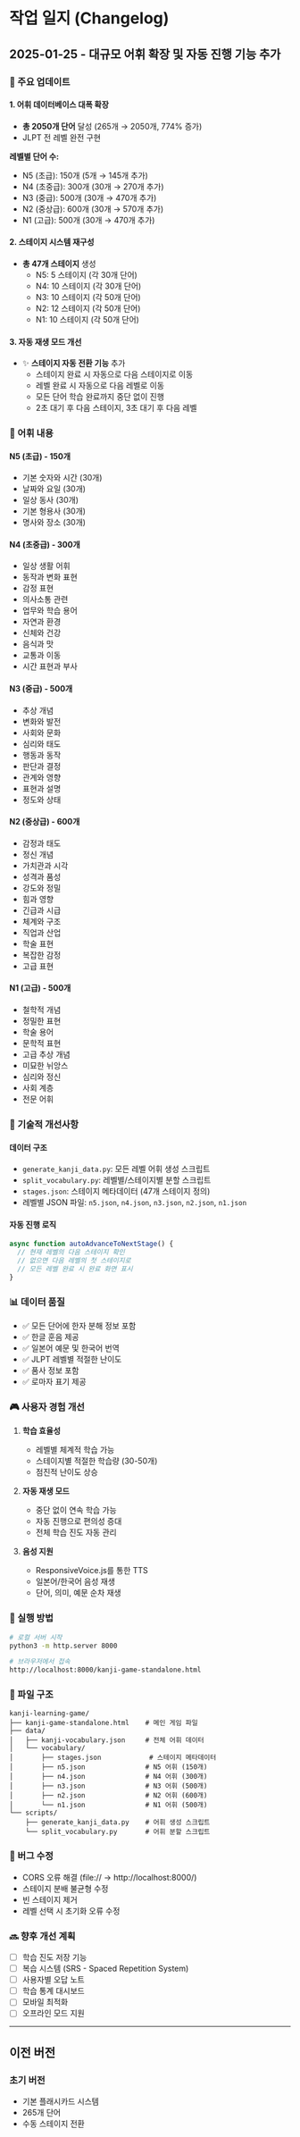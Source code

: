 # 작업 일지 (Changelog)

## 2025-01-25 - 대규모 어휘 확장 및 자동 진행 기능 추가

### 🎯 주요 업데이트

#### 1. 어휘 데이터베이스 대폭 확장
- **총 2050개 단어** 달성 (265개 → 2050개, 774% 증가)
- JLPT 전 레벨 완전 구현

**레벨별 단어 수:**
- N5 (초급): 150개 (5개 → 145개 추가)
- N4 (초중급): 300개 (30개 → 270개 추가)
- N3 (중급): 500개 (30개 → 470개 추가)
- N2 (중상급): 600개 (30개 → 570개 추가)
- N1 (고급): 500개 (30개 → 470개 추가)

#### 2. 스테이지 시스템 재구성
- **총 47개 스테이지** 생성
  - N5: 5 스테이지 (각 30개 단어)
  - N4: 10 스테이지 (각 30개 단어)
  - N3: 10 스테이지 (각 50개 단어)
  - N2: 12 스테이지 (각 50개 단어)
  - N1: 10 스테이지 (각 50개 단어)

#### 3. 자동 재생 모드 개선
- ✨ **스테이지 자동 전환 기능** 추가
  - 스테이지 완료 시 자동으로 다음 스테이지로 이동
  - 레벨 완료 시 자동으로 다음 레벨로 이동
  - 모든 단어 학습 완료까지 중단 없이 진행
  - 2초 대기 후 다음 스테이지, 3초 대기 후 다음 레벨

### 📝 어휘 내용

#### N5 (초급) - 150개
- 기본 숫자와 시간 (30개)
- 날짜와 요일 (30개)
- 일상 동사 (30개)
- 기본 형용사 (30개)
- 명사와 장소 (30개)

#### N4 (초중급) - 300개
- 일상 생활 어휘
- 동작과 변화 표현
- 감정 표현
- 의사소통 관련
- 업무와 학습 용어
- 자연과 환경
- 신체와 건강
- 음식과 맛
- 교통과 이동
- 시간 표현과 부사

#### N3 (중급) - 500개
- 추상 개념
- 변화와 발전
- 사회와 문화
- 심리와 태도
- 행동과 동작
- 판단과 결정
- 관계와 영향
- 표현과 설명
- 정도와 상태

#### N2 (중상급) - 600개
- 감정과 태도
- 정신 개념
- 가치관과 시각
- 성격과 품성
- 강도와 정밀
- 힘과 영향
- 긴급과 시급
- 체계와 구조
- 직업과 산업
- 학술 표현
- 복잡한 감정
- 고급 표현

#### N1 (고급) - 500개
- 철학적 개념
- 정밀한 표현
- 학술 용어
- 문학적 표현
- 고급 추상 개념
- 미묘한 뉘앙스
- 심리와 정신
- 사회 계층
- 전문 어휘

### 🔧 기술적 개선사항

#### 데이터 구조
- `generate_kanji_data.py`: 모든 레벨 어휘 생성 스크립트
- `split_vocabulary.py`: 레벨별/스테이지별 분할 스크립트
- `stages.json`: 스테이지 메타데이터 (47개 스테이지 정의)
- 레벨별 JSON 파일: `n5.json`, `n4.json`, `n3.json`, `n2.json`, `n1.json`

#### 자동 진행 로직
```javascript
async function autoAdvanceToNextStage() {
  // 현재 레벨의 다음 스테이지 확인
  // 없으면 다음 레벨의 첫 스테이지로
  // 모든 레벨 완료 시 완료 화면 표시
}
```

### 📊 데이터 품질

- ✅ 모든 단어에 한자 분해 정보 포함
- ✅ 한글 훈음 제공
- ✅ 일본어 예문 및 한국어 번역
- ✅ JLPT 레벨별 적절한 난이도
- ✅ 품사 정보 포함
- ✅ 로마자 표기 제공

### 🎮 사용자 경험 개선

1. **학습 효율성**
   - 레벨별 체계적 학습 가능
   - 스테이지별 적절한 학습량 (30-50개)
   - 점진적 난이도 상승

2. **자동 재생 모드**
   - 중단 없이 연속 학습 가능
   - 자동 진행으로 편의성 증대
   - 전체 학습 진도 자동 관리

3. **음성 지원**
   - ResponsiveVoice.js를 통한 TTS
   - 일본어/한국어 음성 재생
   - 단어, 의미, 예문 순차 재생

### 🚀 실행 방법

```bash
# 로컬 서버 시작
python3 -m http.server 8000

# 브라우저에서 접속
http://localhost:8000/kanji-game-standalone.html
```

### 📁 파일 구조

```
kanji-learning-game/
├── kanji-game-standalone.html    # 메인 게임 파일
├── data/
│   ├── kanji-vocabulary.json     # 전체 어휘 데이터
│   └── vocabulary/
│       ├── stages.json            # 스테이지 메타데이터
│       ├── n5.json               # N5 어휘 (150개)
│       ├── n4.json               # N4 어휘 (300개)
│       ├── n3.json               # N3 어휘 (500개)
│       ├── n2.json               # N2 어휘 (600개)
│       └── n1.json               # N1 어휘 (500개)
└── scripts/
    ├── generate_kanji_data.py    # 어휘 생성 스크립트
    └── split_vocabulary.py       # 어휘 분할 스크립트
```

### 🐛 버그 수정

- CORS 오류 해결 (file:// → http://localhost:8000/)
- 스테이지 분배 불균형 수정
- 빈 스테이지 제거
- 레벨 선택 시 초기화 오류 수정

### 🔜 향후 개선 계획

- [ ] 학습 진도 저장 기능
- [ ] 복습 시스템 (SRS - Spaced Repetition System)
- [ ] 사용자별 오답 노트
- [ ] 학습 통계 대시보드
- [ ] 모바일 최적화
- [ ] 오프라인 모드 지원

---

## 이전 버전

### 초기 버전
- 기본 플래시카드 시스템
- 265개 단어
- 수동 스테이지 전환
